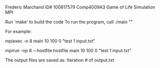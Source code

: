 Frederic Marchand
ID# 100817579
Comp4009A3
Game of Life Simulation MPI

Run 'make' to build the code
To run the program, call ./main <N> <k> <m> "<inputFile>"

For example:

mpiexec -n 8 main 10 100 0 "test 1 input.txt"

mpirun -np 8 --hostfile hostfile main 10 100 0 "test 1 input.txt"

The output files are saved as: Iteration # of <k> output.txt
